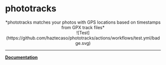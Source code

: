 # phototracks

<div align="center">
*phototracks matches your photos with GPS locations based on timestamps from GPX track files*
</div>

<div align="center">
![Test](https://github.com/haztecaso/phototracks/actions/workflows/test.yml/badge.svg)
</div>

---


[**Documentation**](https://haztecaso.github.io/phototracks)

